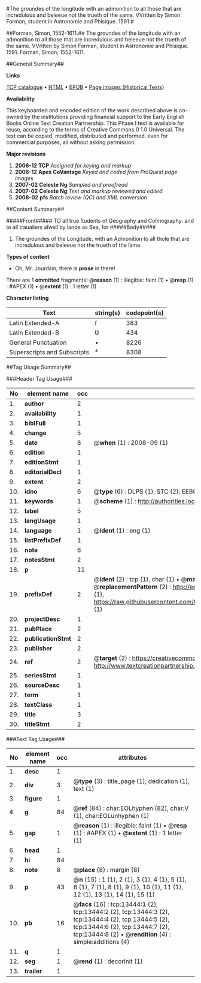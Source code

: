 #The groundes of the longitude with an admonition to all those that are incredulous and beleeue not the trueth of the same. VVritten by Simon Forman, student in Astronomie and Phisique. 1591.#

##Forman, Simon, 1552-1611.##
The groundes of the longitude with an admonition to all those that are incredulous and beleeue not the trueth of the same. VVritten by Simon Forman, student in Astronomie and Phisique. 1591.
Forman, Simon, 1552-1611.

##General Summary##

**Links**

[TCP catalogue](http://www.ota.ox.ac.uk/tcp/)  • 
[HTML](http://tei.it.ox.ac.uk/tcp/Texts-HTML/free/A01/A01073.html)  • 
[EPUB](http://tei.it.ox.ac.uk/tcp/Texts-EPUB/free/A01/A01073.epub) • 
[Page images (Historical Texts)](https://data.historicaltexts.jisc.ac.uk/view?pubId=eebo-99848356e&pageId=eebo-99848356e-13444-1)

**Availability**

This keyboarded and encoded edition of the
	       work described above is co-owned by the institutions
	       providing financial support to the Early English Books
	       Online Text Creation Partnership. This Phase I text is
	       available for reuse, according to the terms of Creative
	       Commons 0 1.0 Universal. The text can be copied,
	       modified, distributed and performed, even for
	       commercial purposes, all without asking permission.

**Major revisions**

1. __2006-12__ __TCP__ *Assigned for keying and markup*
1. __2006-12__ __Apex CoVantage__ *Keyed and coded from ProQuest page images*
1. __2007-02__ __Celeste Ng__ *Sampled and proofread*
1. __2007-02__ __Celeste Ng__ *Text and markup reviewed and edited*
1. __2008-02__ __pfs__ *Batch review (QC) and XML conversion*

##Content Summary##

#####Front#####
TO all true ſtudents of Geography and Coſmography: and to all trauailers aſwell by lande as Sea, for
#####Body#####

1. The groundes of the Longitude, with an Admonition to all thoſe that are incredulous and beleeue not the trueth of the ſame.

**Types of content**

  * Oh, Mr. Jourdain, there is **prose** in there!

There are 1 **ommitted** fragments! 
 @__reason__ (1) : illegible: faint (1)  •  @__resp__ (1) : #APEX (1)  •  @__extent__ (1) : 1 letter (1)

**Character listing**


|Text|string(s)|codepoint(s)|
|---|---|---|
|Latin Extended-A|ſ|383|
|Latin Extended-B|Ʋ|434|
|General Punctuation|•|8226|
|Superscripts             and Subscripts|⁴|8308|

##Tag Usage Summary##

###Header Tag Usage###

|No|element name|occ|attributes|
|---|---|---|---|
|1.|__author__|2||
|2.|__availability__|1||
|3.|__biblFull__|1||
|4.|__change__|5||
|5.|__date__|8| @__when__ (1) : 2008-09 (1)|
|6.|__edition__|1||
|7.|__editionStmt__|1||
|8.|__editorialDecl__|1||
|9.|__extent__|2||
|10.|__idno__|6| @__type__ (6) : DLPS (1), STC (2), EEBO-CITATION (1), PROQUEST (1), VID (1)|
|11.|__keywords__|1| @__scheme__ (1) : http://authorities.loc.gov/ (1)|
|12.|__label__|5||
|13.|__langUsage__|1||
|14.|__language__|1| @__ident__ (1) : eng (1)|
|15.|__listPrefixDef__|1||
|16.|__note__|6||
|17.|__notesStmt__|2||
|18.|__p__|11||
|19.|__prefixDef__|2| @__ident__ (2) : tcp (1), char (1)  •  @__matchPattern__ (2) : ([0-9\-]+):([0-9IVX]+) (1), (.+) (1)  •  @__replacementPattern__ (2) : http://eebo.chadwyck.com/downloadtiff?vid=$1&page=$2 (1), https://raw.githubusercontent.com/textcreationpartnership/Texts/master/tcpchars.xml#$1 (1)|
|20.|__projectDesc__|1||
|21.|__pubPlace__|2||
|22.|__publicationStmt__|2||
|23.|__publisher__|2||
|24.|__ref__|2| @__target__ (2) : https://creativecommons.org/publicdomain/zero/1.0/ (1), http://www.textcreationpartnership.org/docs/. (1)|
|25.|__seriesStmt__|1||
|26.|__sourceDesc__|1||
|27.|__term__|1||
|28.|__textClass__|1||
|29.|__title__|3||
|30.|__titleStmt__|2||


###Text Tag Usage###

|No|element name|occ|attributes|
|---|---|---|---|
|1.|__desc__|1||
|2.|__div__|3| @__type__ (3) : title_page (1), dedication (1), text (1)|
|3.|__figure__|1||
|4.|__g__|84| @__ref__ (84) : char:EOLhyphen (82), char:V (1), char:EOLunhyphen (1)|
|5.|__gap__|1| @__reason__ (1) : illegible: faint (1)  •  @__resp__ (1) : #APEX (1)  •  @__extent__ (1) : 1 letter (1)|
|6.|__head__|1||
|7.|__hi__|84||
|8.|__note__|8| @__place__ (8) : margin (8)|
|9.|__p__|43| @__n__ (15) : 1 (1), 2 (1), 3 (1), 4 (1), 5 (1), 6 (1), 7 (1), 8 (1), 9 (1), 10 (1), 11 (1), 12 (1), 13 (1), 14 (1), 15 (1)|
|10.|__pb__|16| @__facs__ (16) : tcp:13444:1 (2), tcp:13444:2 (2), tcp:13444:3 (2), tcp:13444:4 (2), tcp:13444:5 (2), tcp:13444:6 (2), tcp:13444:7 (2), tcp:13444:8 (2)  •  @__rendition__ (4) : simple:additions (4)|
|11.|__q__|1||
|12.|__seg__|1| @__rend__ (1) : decorInit (1)|
|13.|__trailer__|1||
